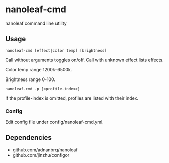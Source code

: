 # nanoleaf-cmd
nanoleaf command line utility

## Usage

```
nanoleaf-cmd [effect|color temp] [brightness]
```
Call without arguments toggles on/off.
Call with unknown effect lists effects.

Color temp range 1200k-6500k.

Brightness range 0-100.

```
nanoleaf-cmd -p [<profile-index>]
```
If the profile-index is omitted, profiles are listed with their index.

### Config

Edit config file under config/nanoleaf-cmd.yml.

## Dependencies

-	github.com/adnanbrq/nanoleaf
-	github.com/jinzhu/configor
